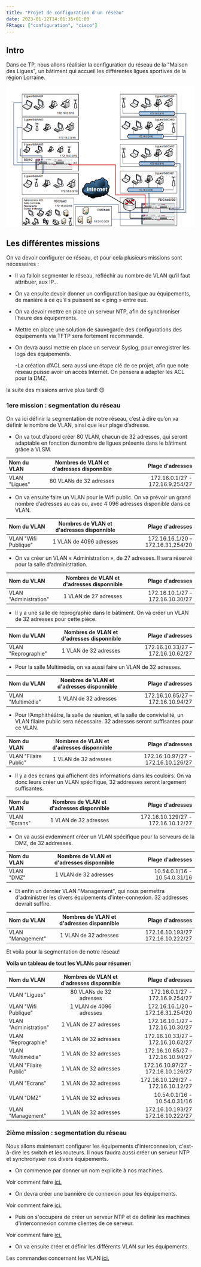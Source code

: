 ```yaml
---
title: "Projet de configuration d'un réseau"
date: 2023-01-12T14:01:35+01:00
FRtags: ["configuration", "cisco"]
---
```


## Intro ##

Dans ce TP, nous allons réalisier la configuration du réseau de la "Maison des Ligues", un bâtiment qui accueil les différentes ligues sportives de la région Lorraine.

![shema_reseau](/images/M2L/shema_reseau.png)

## Les différentes missions ##

On va devoir configurer ce réseau, et pour cela plusieurs missions sont nécessaires :

- Il va falloir segmenter le réseau, réfléchir au nombre de VLAN qu’il faut attribuer, aux IP…

- On va ensuite devoir donner un configuration basique au équipements, de manière à ce qu’il s puissent se « ping » entre eux.

- On va devoir mettre en place un serveur NTP, afin de synchroniser l’heure des équipements.

- Mettre en place une solution de sauvegarde des configurations des équipements via TFTP sera fortement recommandé.

- On devra aussi mettre en place un serveur Syslog, pour enregistrer les logs des équipements.

    -La création d’ACL sera aussi une étape clé de ce projet, afin que note réseau puisse avoir un accès Internet. On pensera a adapter les ACL pour la DMZ.

la suite des missions arrive plus tard! 😊

### 1ere mission : segmentation du réseau ###

On va ici définir la segmentation de notre réseau, c’est à dire qu’on va définir le nombre de VLAN, ainsi que leur plage d’adresse.

- On va tout d’abord créer 80 VLAN, chacun de 32 adresses, qui seront adaptable en fonction du nombre de ligues présente dans le bâtiment grâce a VLSM.

|       Nom du VLAN     | Nombres de VLAN et d'adresses disponnible |           Plage d'adresses         |
| :---------------------|:-----------------------------------------:| ----------------------------------:|
| VLAN "Ligues"         |            80 VLANs de 32 adresses        | 172.16.0.1/27 - 172.16.9.254/27    |

- On va ensuite faire un VLAN pour le Wifi public. On va prévoir un grand nombre d’adresses au cas ou, avec 4 096 adresses disponible dans ce VLAN.

|       Nom du VLAN     | Nombres de VLAN et d'adresses disponnible |           Plage d'adresses         |
| :---------------------|:-----------------------------------------:| ----------------------------------:|
| VLAN "Wifi Publique"  |            1 VLAN de 4096 adresses        | 172.16.16.1/20 – 172.16.31.254/20  |

- On va créer un VLAN « Administration », de 27 adresses. Il sera réservé pour la salle d’administration.

|       Nom du VLAN     | Nombres de VLAN et d'adresses disponnible |           Plage d'adresses         |
| :---------------------|:-----------------------------------------:| ----------------------------------:|
| VLAN "Administration" |             1 VLAN de 27 adresses         | 172.16.10.1/27 – 172.16.10.30/27   |

- Il y a une salle de reprographie dans le bâtiment. On va créer un VLAN de 32 adresses pour cette pièce.

|       Nom du VLAN     | Nombres de VLAN et d'adresses disponnible |           Plage d'adresses         |
| :---------------------|:-----------------------------------------:| ----------------------------------:|
| VLAN "Reprographie"   |             1 VLAN de 32 adresses         | 172.16.10.33/27 – 172.16.10.62/27  |

- Pour la salle Multimédia, on va aussi faire un VLAN de 32 adresses.

|       Nom du VLAN     | Nombres de VLAN et d'adresses disponnible |           Plage d'adresses         |
| :---------------------|:-----------------------------------------:| ----------------------------------:|
| VLAN "Multimédia"     |             1 VLAN de 32 adresses         | 172.16.10.65/27 – 172.16.10.94/27  |

- Pour l’Amphithéâtre, la salle de réunion, et la salle de convivialité, un VLAN filaire public sera nécessaire. 32 adresses seront suffisantes pour ce VLAN.

|       Nom du VLAN     | Nombres de VLAN et d'adresses disponnible |           Plage d'adresses         |
| :---------------------|:-----------------------------------------:| ----------------------------------:|
| VLAN "Filaire Public" |             1 VLAN de 32 adresses         | 172.16.10.97/27 - 172.16.10.126/27 |

- Il y a des ecrans qui affichent des informations dans les couloirs. On va donc leurs créer un VLAN spécifique, 32 addresses seront largement suffisantes.

|       Nom du VLAN     | Nombres de VLAN et d'adresses disponnible |           Plage d'adresses         |
| :---------------------|:-----------------------------------------:| ----------------------------------:|
| VLAN "Ecrans"         |             1 VLAN de 32 adresses         | 172.16.10.129/27 - 172.16.10.12/27 |

- On va aussi evdemment créer un VLAN spécifique pour la serveurs de la DMZ, de 32 addresses.

|       Nom du VLAN     | Nombres de VLAN et d'adresses disponnible |           Plage d'adresses         |
| :---------------------|:-----------------------------------------:| ----------------------------------:|
| VLAN "DMZ"            |             1 VLAN de 32 adresses         | 10.54.0.1/16 - 10.54.0.31/16       |

- Et enfin un dernier VLAN "Management", qui nous permettra d'administrer les divers équipements d'inter-connexion. 32 addresses devrait suffire.

|       Nom du VLAN     | Nombres de VLAN et d'adresses disponnible |           Plage d'adresses         |
| :---------------------|:-----------------------------------------:| ----------------------------------:|
| VLAN "Management"     |             1 VLAN de 32 adresses         | 172.16.10.193/27 172.16.10.222/27  |

Et voila pour la segmentation de notre réseau!

**Voila un tableau de tout les VLANs pour résumer:**

|       Nom du VLAN     | Nombres de VLAN et d'adresses disponnible |           Plage d'adresses         |
| :---------------------|:-----------------------------------------:| ----------------------------------:|
| VLAN "Ligues"         |            80 VLANs de 32 adresses        | 172.16.0.1/27 - 172.16.9.254/27    |
| VLAN "Wifi Publique"  |            1 VLAN de 4096 adresses        | 172.16.16.1/20 – 172.16.31.254/20  |
| VLAN "Administration" |             1 VLAN de 27 adresses         | 172.16.10.1/27 – 172.16.10.30/27   |
| VLAN "Reprographie"   |             1 VLAN de 32 adresses         | 172.16.10.33/27 – 172.16.10.62/27  |
| VLAN "Multimédia"     |             1 VLAN de 32 adresses         | 172.16.10.65/27 – 172.16.10.94/27  |
| VLAN "Filaire Public" |             1 VLAN de 32 adresses         | 172.16.10.97/27 - 172.16.10.126/27 |
| VLAN "Ecrans"         |             1 VLAN de 32 adresses         | 172.16.10.129/27 - 172.16.10.12/27 |
| VLAN "DMZ"            |             1 VLAN de 32 adresses         | 10.54.0.1/16 - 10.54.0.31/16       |
| VLAN "Management"     |             1 VLAN de 32 adresses         | 172.16.10.193/27 172.16.10.222/27  |

### 2ième mission : segmentation du réseau ###

Nous allons maintenant configurer les équipements d'interconnexion, c'est-à-dire les switch et les routeurs. Il nous faudra aussi créer un serveur NTP et synchronyser nos divers équipements.

- On commence par donner un nom explicite à nos machines.

Voir comment faire [ici.](https://thomasgarden.netlify.app/fiches/cisco/ios/donner-un-nom-a-un-equipement-cisco/)

- On devra créer une bannière de connexion pour les équipements.

Voir comment faire [ici.](https://thomasgarden.netlify.app/fiches/cisco/ios/configurer-un-banniere-sur-ios/)

- Puis on s'occupera de créer un serveur NTP et de définir les machines d'interconnexion comme clientes de ce serveur.

Voir comment faire [ici.](/fr/notes/ntp)

- On va ensuite créer et définir les différents VLAN sur les équipements. 

Les commandes concernant les VLAN [ici.](https://thomasgarden.netlify.app/fiches/cisco/vlan/les-commandes-de-vlan-sur-ios/)

